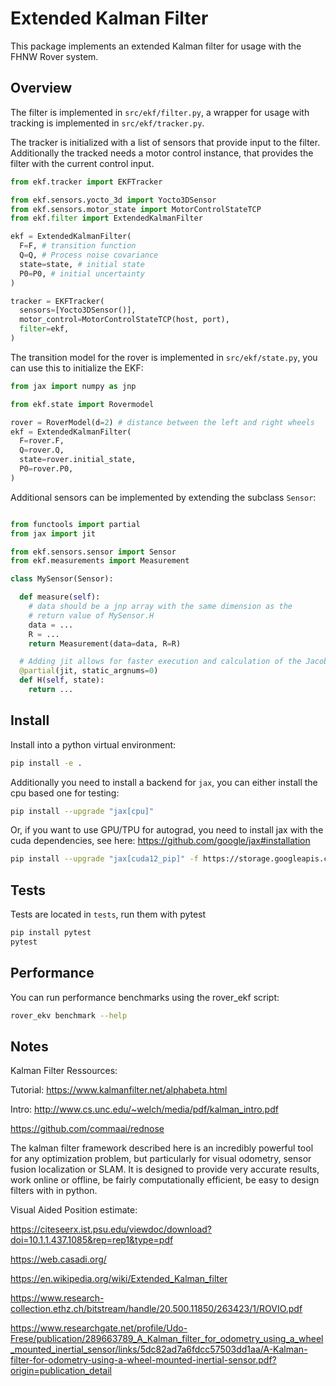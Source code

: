 # Extended Kalman Filter

This package implements an extended Kalman filter for usage with the FHNW Rover system.

## Overview

The filter is implemented in `src/ekf/filter.py`, a wrapper for usage with tracking is implemented in `src/ekf/tracker.py`.

The tracker is initialized with a list of sensors that provide input to the filter. Additionally the tracked needs a motor control instance, that provides the filter with the current control input.

```python
from ekf.tracker import EKFTracker

from ekf.sensors.yocto_3d import Yocto3DSensor
from ekf.sensors.motor_state import MotorControlStateTCP
from ekf.filter import ExtendedKalmanFilter

ekf = ExtendedKalmanFilter(
  F=F, # transition function
  Q=Q, # Process noise covariance
  state=state, # initial state
  P0=P0, # initial uncertainty
)

tracker = EKFTracker(
  sensors=[Yocto3DSensor()],
  motor_control=MotorControlStateTCP(host, port),
  filter=ekf,
)
```

The transition model for the rover is implemented in `src/ekf/state.py`, you can use this to initialize the EKF:

```python
from jax import numpy as jnp

from ekf.state import Rovermodel

rover = RoverModel(d=2) # distance between the left and right wheels
ekf = ExtendedKalmanFilter(
  F=rover.F,
  Q=rover.Q,
  state=rover.initial_state,
  P0=rover.P0,
)
```

Additional sensors can be implemented by extending the subclass `Sensor`:

```python

from functools import partial
from jax import jit

from ekf.sensors.sensor import Sensor
from ekf.measurements import Measurement

class MySensor(Sensor):

  def measure(self):
    # data should be a jnp array with the same dimension as the
    # return value of MySensor.H
    data = ...
    R = ...
    return Measurement(data=data, R=R)

  # Adding jit allows for faster execution and calculation of the Jacobian
  @partial(jit, static_argnums=0)
  def H(self, state):
    return ...
```



## Install

Install into a python virtual environment:

```bash
pip install -e .
```

Additionally you need to install a backend for `jax`, you can either install the cpu based one for testing:
```bash
pip install --upgrade "jax[cpu]"
```

Or, if you want to use GPU/TPU for autograd, you need to install jax with the cuda dependencies, see here: https://github.com/google/jax#installation

```bash
pip install --upgrade "jax[cuda12_pip]" -f https://storage.googleapis.com/jax-releases/jax_cuda_releases.html
```

## Tests

Tests are located in `tests`, run them with pytest

```bash
pip install pytest
pytest
```

## Performance

You can run performance benchmarks using the rover_ekf script:

```bash
rover_ekv benchmark --help
```


## Notes

Kalman Filter Ressources:


Tutorial: https://www.kalmanfilter.net/alphabeta.html

Intro: http://www.cs.unc.edu/~welch/media/pdf/kalman_intro.pdf



https://github.com/commaai/rednose

The kalman filter framework described here is an incredibly powerful tool for any optimization problem, but particularly for visual odometry, sensor fusion localization or SLAM. It is designed to provide very accurate results, work online or offline, be fairly computationally efficient, be easy to design filters with in python.


Visual Aided Position estimate:

https://citeseerx.ist.psu.edu/viewdoc/download?doi=10.1.1.437.1085&rep=rep1&type=pdf

https://web.casadi.org/


https://en.wikipedia.org/wiki/Extended_Kalman_filter



https://www.research-collection.ethz.ch/bitstream/handle/20.500.11850/263423/1/ROVIO.pdf

https://www.researchgate.net/profile/Udo-Frese/publication/289663789_A_Kalman_filter_for_odometry_using_a_wheel_mounted_inertial_sensor/links/5dc82ad7a6fdcc57503dd1aa/A-Kalman-filter-for-odometry-using-a-wheel-mounted-inertial-sensor.pdf?origin=publication_detail
